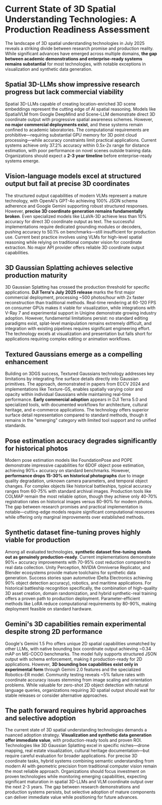 # Current State of 3D Spatial Understanding Technologies: A Production Readiness Assessment

The landscape of 3D spatial understanding technologies in July 2025 reveals a striking divide between research promise and production reality. While significant advances have emerged across multiple domains, **the gap between academic demonstrations and enterprise-ready systems remains substantial** for most technologies, with notable exceptions in visualization and synthetic data generation.

## Spatial 3D-LLMs show impressive research progress but lack commercial viability

Spatial 3D-LLMs capable of creating location-enriched 3D scene embeddings represent the cutting edge of AI spatial reasoning. Models like SpatialVLM from Google DeepMind and Scene-LLM demonstrate direct 3D coordinate output with progressive spatial awareness schemes. However, **no major commercial deployments exist**, and these systems remain confined to academic laboratories. The computational requirements are prohibitive—requiring substantial GPU memory for 3D point cloud processing—while accuracy constraints limit practical applications. Current systems achieve only 37.2% accuracy within 0.5x-2x range for distance estimation, with poor performance on novel scenes outside training data. Organizations should expect a **2-3 year timeline** before enterprise-ready systems emerge.

## Vision-language models excel at structured output but fail at precise 3D coordinates

The structured output capabilities of modern VLMs represent a mature technology, with OpenAI's GPT-4o achieving 100% JSON schema adherence and Google Gemini supporting robust structured responses. However, **precise 3D coordinate generation remains fundamentally broken**. Even specialized models like LLaVA-3D achieve less than 10% accuracy for direct 3D coordinate output as text. The successful implementations require dedicated grounding modules or decoders, pushing accuracy to 50.1% on benchmarks—still insufficient for production use. Current best practice involves using VLMs for high-level spatial reasoning while relying on traditional computer vision for coordinate extraction. No major API provider offers reliable 3D coordinate output capabilities.

## 3D Gaussian Splatting achieves selective production maturity

3D Gaussian Splatting has crossed the production threshold for specific applications. **DJI Terra's July 2025 release** marks the first major commercial deployment, processing ~500 photos/hour with 2x faster reconstruction than traditional methods. Real-time rendering at 60-120 FPS on consumer GPUs makes it viable for visualization, while integrations with V-Ray 7 and experimental support in Unigine demonstrate growing industry adoption. However, fundamental limitations persist: no standard editing paradigms exist, splat-level manipulation remains extremely difficult, and integration with existing pipelines requires significant engineering effort. The technology excels at visualization and presentation but falls short for applications requiring complex editing or animation workflows.

## Textured Gaussians emerge as a compelling enhancement

Building on 3DGS success, Textured Gaussians technology addresses key limitations by integrating fine surface details directly into Gaussian primitives. The approach, demonstrated in papers from ECCV 2024 and implementations like Texture-GS, enables spatially varying color and opacity within individual Gaussians while maintaining real-time performance. **Early commercial adoption** appears in DJI Terra 5.0 and specialized tools, with documented workflows for architecture, cultural heritage, and e-commerce applications. The technology offers superior surface detail representation compared to standard methods, though it remains in the "emerging" category with limited tool support and no unified standards.

## Pose estimation accuracy degrades significantly for historical photos

Modern pose estimation models like FoundationPose and POPE demonstrate impressive capabilities for 6DOF object pose estimation, achieving 90%+ accuracy on standard benchmarks. However, **performance drops 15-30% on historical photographs** due to image quality degradation, unknown camera parameters, and temporal object changes. For complex objects like historical battleships, typical accuracy ranges from 60-75% with standard archival images. Production tools like COLMAP remain the most reliable option, though they achieve only 40-70% registration rates on historical images versus 80-90% for modern photos. The gap between research promises and practical implementation is notable—cutting-edge models require significant computational resources while offering only marginal improvements over established methods.

## Synthetic dataset fine-tuning proves highly viable for production

Among all evaluated technologies, **synthetic dataset fine-tuning stands out as genuinely production-ready**. Current implementations demonstrate 90%+ accuracy improvements with 70-95% cost reduction compared to real data collection. Unity Perception, NVIDIA Omniverse Replicator, and Blender ecosystems provide mature toolchains for synthetic data generation. Success stories span automotive (Delta Electronics achieving 90% object detection accuracy), robotics, and maritime applications. For historical battleship recognition specifically, the combination of high-quality 3D asset creation, domain randomization, and hybrid synthetic-real training offers a proven path to production deployment. Parameter-efficient methods like LoRA reduce computational requirements by 80-90%, making deployment feasible on standard hardware.

## Gemini's 3D capabilities remain experimental despite strong 2D performance

Google's Gemini 1.5 Pro offers unique 2D spatial capabilities unmatched by other LLMs, with native bounding box coordinate output achieving ~0.34 mAP on MS-COCO benchmarks. The model fully supports structured JSON output with schema enforcement, making it production-ready for 2D applications. However, **3D bounding box capabilities exist only in experimental form** through Gemini 2.0 features and the specialized Robotics-ER model. Community testing reveals ~5% failure rates with coordinate accuracy issues stemming from image scaling and orientation problems. While valuable for zero-shot 2D object detection with natural language queries, organizations requiring 3D spatial output should wait for stable releases or consider alternative approaches.

## The path forward requires hybrid approaches and selective adoption

The current state of 3D spatial understanding technologies demands a nuanced adoption strategy. **Visualization and synthetic data generation offer immediate value**, with production-ready tools and proven ROI. Technologies like 3D Gaussian Splatting excel in specific niches—drone mapping, real estate visualization, cultural heritage documentation—but require careful evaluation for broader applications. For precise 3D coordinate tasks, hybrid systems combining semantic understanding from modern AI with geometric precision from traditional computer vision remain the most reliable approach. Organizations should focus investment on proven technologies while monitoring emerging capabilities, expecting significant maturation in spatial 3D-LLMs and VLM coordinate output over the next 2-3 years. The gap between research demonstrations and production systems persists, but selective adoption of mature components can deliver immediate value while positioning for future advances.